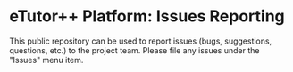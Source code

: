 # eTutor++ Platform: Issues Reporting
This public repository can be used to report issues (bugs, suggestions, questions, etc.) to the project team. Please file any issues under the "Issues" menu item.
